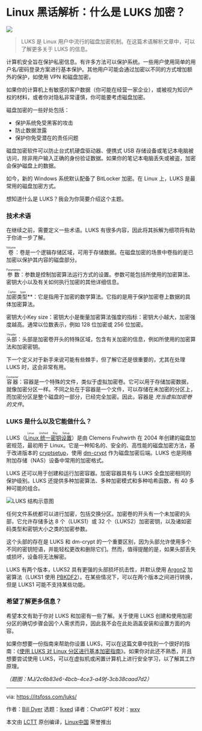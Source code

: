 [#]: subject: "Linux Jargon Buster: What is LUKS Encryption?"
[#]: via: "https://itsfoss.com/luks/"
[#]: author: "Bill Dyer https://itsfoss.com/author/bill/"
[#]: collector: "lkxed"
[#]: translator: "ChatGPT"
[#]: reviewer: "wxy"
[#]: publisher: "wxy"
[#]: url: "https://linux.cn/article-16068-1.html"

Linux 黑话解析：什么是 LUKS 加密？
======

![][0]

> LUKS 是 Linux 用户中流行的磁盘加密机制。在这篇术语解析文章中，可以了解更多关于 LUKS 的信息。

计算机安全旨在保护私密信息。有许多方法可以保护系统。一些用户使用简单的用户名/密码登录方案进行基本保护。其他用户可能会通过加密以不同的方式增加额外的保护，如使用 VPN 和磁盘加密。

如果你的计算机上有敏感的客户数据（你可能在经营一家企业），或被视为知识产权的材料，或者你对隐私非常谨慎，你可能要考虑磁盘加密。

磁盘加密的一些好处包括：

- 保护系统免受黑客的攻击
- 防止数据泄露
- 保护你免受潜在的责任问题

磁盘加密软件可以防止台式机硬盘驱动器、便携式 USB 存储设备或笔记本电脑被访问，除非用户输入正确的身份验证数据。如果你的笔记本电脑丢失或被盗，加密会保护磁盘上的数据。

如今，新的 Windows 系统默认配备了 BitLocker 加密。在 Linux 上，LUKS 是最常用的磁盘加密方式。

想知道什么是 LUKS？我会为你简要介绍这个主题。

### 技术术语

在继续之前，需要定义一些术语。LUKS 有很多内容，因此将其拆解为细项将有助于你进一步了解。

<ruby>卷<rt>Volume</rt></ruby>：卷是一个逻辑存储区域，可用于存储数据。在磁盘加密的场景中卷指的是已加密以保护其内容的磁盘部分。

<ruby>参数<rt>Parameters</rt></ruby>：参数是控制加密算法运行方式的设置。参数可能包括所使用的加密算法、密钥大小以及有关如何执行加密的其他详细信息。

<ruby>加密类型<rt>Cipher type</rt></ruby>**：它是指用于加密的数学算法。它指的是用于保护加密卷上数据的具体加密算法。

<rt>密钥大小<rt>Key size</rt></ruby>：密钥大小是衡量加密算法强度的指标：密钥大小越大，加密强度越高。通常以位数表示，例如 128 位加密或 256 位加密。

<ruby>头部<rt>Header</rt></ruby>：头部是加密卷开头的特殊区域，包含有关加密的信息，例如所使用的加密算法和加密密钥。

下一个定义对于新手来说可能有些棘手，但了解它还是很重要的，尤其在处理 LUKS 时，这会非常有用。

<ruby>容器<rt>Container</rt></ruby>：容器是一个特殊的文件，类似于虚拟加密卷。它可以用于存储加密数据，就像加密分区一样。不同之处在于容器是一个文件，可以存储在未加密的分区上，而加密分区是整个磁盘的一部分，已经完全加密。因此，容器是 _充当虚拟加密卷的文件_。

### LUKS 是什么以及它能做什么？

LUKS（<ruby>[Linux 统一密钥设置][1]<rt>Linux Unified Key Setup</rt></ruby>）是由 Clemens Fruhwirth 在 2004 年创建的磁盘加密规范，最初用于 Linux。它是一种知名的、安全的、高性能的磁盘加密方法，基于改进版本的 [cryptsetup][2]，使用 [dm-crypt][3] 作为磁盘加密后端。LUKS 也是网络附加存储（NAS）设备中常用的加密格式。

LUKS 还可以用于创建和运行加密容器。加密容器具有与 LUKS 全盘加密相同的保护级别。LUKS 还提供多种加密算法、多种加密模式和多种哈希函数，有 40 多种可能的组合。

![LUKS 结构示意图][4]

任何文件系统都可以进行加密，包括交换分区。加密卷的开头有一个未加密的头部，它允许存储多达 8 个（LUKS1）或 32 个（LUKS2）加密密钥，以及诸如密码类型和密钥大小之类的加密参数。

这个头部的存在是 LUKS 和 dm-crypt 的一个重要区别，因为头部允许使用多个不同的密钥短语，并能轻松更改和删除它们。然而，值得提醒的是，如果头部丢失或损坏，设备将无法解密。

LUKS 有两个版本，LUKS2 具有更强的头部损坏抗击性，并默认使用 [Argon2][5] 加密算法（LUKS1 使用 [PBKDF2][6]）。在某些情况下，可以在两个版本之间进行转换，但是 LUKS1 可能不支持某些功能。

### 希望了解更多信息？

希望本文有助于你对 LUKS 和加密有一些了解。关于使用 LUKS 创建和使用加密分区的确切步骤会因个人需求而异，因此我不会在此处涵盖安装和设置方面的内容。

如果你想要一份指南来帮助你设置 LUKS，可以在这篇文章中找到一个很好的指南：《[使用 LUKS 对 Linux 分区进行基本加密指南][7]》。如果你对此还不熟悉，并且想要尝试使用 LUKS，可以在虚拟机或闲置计算机上进行安全学习，以了解其工作原理。

*（题图：MJ/2c6b83e6-4bcb-4ce3-a49f-3cb38caad7d2）*

--------------------------------------------------------------------------------

via: https://itsfoss.com/luks/

作者：[Bill Dyer][a]
选题：[lkxed][b]
译者：ChatGPT
校对：[wxy](https://github.com/wxy)

本文由 [LCTT](https://github.com/LCTT/TranslateProject) 原创编译，[Linux中国](https://linux.cn/) 荣誉推出

[a]: https://itsfoss.com/author/bill/
[b]: https://github.com/lkxed/
[1]: https://en.wikipedia.org/wiki/Linux_Unified_Key_Setup?ref=its-foss
[2]: https://www.tutorialspoint.com/unix_commands/cryptsetup.htm?ref=its-foss
[3]: https://www.kernel.org/doc/html/latest/admin-guide/device-mapper/dm-crypt.html?ref=its-foss
[4]: https://itsfoss.com/content/images/2023/03/luks-schematic-diagram.png
[5]: https://www.argon2.com/?ref=its-foss
[6]: https://en.wikipedia.org/wiki/PBKDF2?ref=its-foss
[7]: https://linuxconfig.org/basic-guide-to-encrypting-linux-partitions-with-luks?ref=its-foss
[0]: https://img.linux.net.cn/data/attachment/album/202308/05/230710ioll6lxm11mrtl8l.jpg